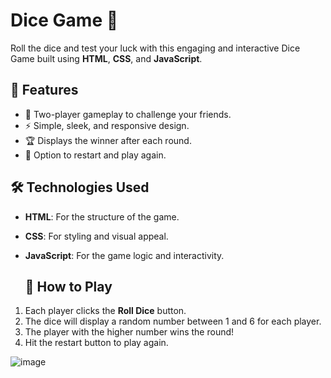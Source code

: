 # Dice Game 🎲

Roll the dice and test your luck with this engaging and interactive Dice Game built using **HTML**, **CSS**, and **JavaScript**. 
## 🌟 Features
- 🎲 Two-player gameplay to challenge your friends.
- ⚡ Simple, sleek, and responsive design.
- 🏆 Displays the winner after each round.
- 🔄 Option to restart and play again.

 ## 🛠️ Technologies Used
- **HTML**: For the structure of the game.
- **CSS**: For styling and visual appeal.
- **JavaScript**: For the game logic and interactivity.

  ## 🚀 How to Play
1. Each player clicks the **Roll Dice** button.
2. The dice will display a random number between 1 and 6 for each player.
3. The player with the higher number wins the round!
4. Hit the restart button to play again.

![image](https://github.com/user-attachments/assets/2175af25-e1a5-45b5-9c33-f30ee832aa4a)




